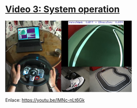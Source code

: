 # [**Video 3: System operation**][video]

<a title="Video 3: System operation" href="https://youtu.be/lMNc-nLt6Gk" target="_blank"><img src="img/video3.png" alt="drawing" width="400"/></a>

Enlace: https://youtu.be/lMNc-nLt6Gk

[video]: https://youtu.be/lMNc-nLt6Gk